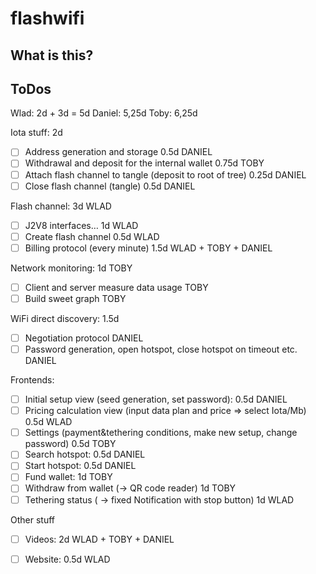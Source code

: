 # flashwifi

## What is this?

## ToDos

Wlad: 2d + 3d = 5d
Daniel: 5,25d
Toby: 6,25d



Iota stuff: 2d 
- [ ] Address generation and storage 0.5d DANIEL
- [ ] Withdrawal and deposit for the internal wallet 0.75d TOBY
- [ ] Attach flash channel to tangle (deposit to root of tree) 0.25d DANIEL
- [ ] Close flash channel (tangle) 0.5d DANIEL

Flash channel: 3d WLAD
- [ ] J2V8 interfaces… 1d WLAD
- [ ] Create flash channel 0.5d WLAD
- [ ] Billing protocol (every minute) 1.5d WLAD + TOBY + DANIEL

Network monitoring: 1d TOBY
- [ ] Client and server measure data usage TOBY
- [ ] Build sweet graph TOBY

WiFi direct discovery: 1.5d
- [ ] Negotiation protocol DANIEL
- [ ] Password generation, open hotspot, close hotspot on timeout etc. DANIEL

Frontends:
- [ ] Initial setup view (seed generation, set password): 0.5d DANIEL
- [ ] Pricing calculation view (input data plan and price => select Iota/Mb) 0.5d WLAD
- [ ] Settings (payment&tethering conditions, make new setup, change password) 0.5d TOBY
- [ ] Search hotspot: 0.5d DANIEL
- [ ] Start hotspot: 0.5d DANIEL
- [ ] Fund wallet: 1d TOBY
- [ ] Withdraw from wallet (-> QR code reader) 1d TOBY
- [ ] Tethering status ( -> fixed Notification with stop button) 1d WLAD

Other stuff
- [ ] Videos: 2d WLAD + TOBY + DANIEL 
- [ ] Website: 0.5d WLAD

